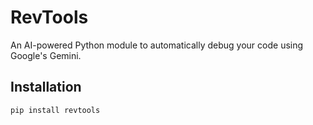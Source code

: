 # RevTools

An AI-powered Python module to automatically debug your code using Google's Gemini.

## Installation
```bash
pip install revtools
